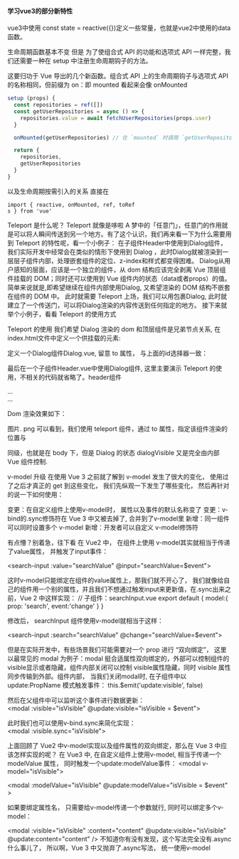 #### 学习vue3的部分新特性

vue3中使用
const state = reactive({})定义一些常量，也就是vue2中使用的data函数。

生命周期函数基本不变 但是 为了使组合式 API 的功能和选项式 API 一样完整，我们还需要一种在 setup 中注册生命周期钩子的方法。

这要归功于 Vue 导出的几个新函数。组合式 API 上的生命周期钩子与选项式 API 的名称相同，但前缀为 on：即 mounted 看起来会像 onMounted

```js
setup (props) {
  const repositories = ref([])
  const getUserRepositories = async () => {
    repositories.value = await fetchUserRepositories(props.user)
  }

  onMounted(getUserRepositories) // 在 `mounted` 时调用 `getUserRepositories`

  return {
    repositories,
    getUserRepositories
  }
}
```

以及生命周期按需引入的关系 直接在
```
import { reactive, onMounted, ref, toRef
s } from 'vue'
```

Teleport 是什么呢？
Teleport 就像是哆啦 A 梦中的「任意门」，任意门的作用就是可以将人瞬间传送到另一个地方。有了这个认识，我们再来看一下为什么需要用到 Teleport 的特性呢，看一个小例子：
在子组件Header中使用到Dialog组件，我们实际开发中经常会在类似的情形下使用到 Dialog ，此时Dialog就被渲染到一层层子组件内部，处理嵌套组件的定位、z-index和样式都变得困难。
Dialog从用户感知的层面，应该是一个独立的组件，从 dom 结构应该完全剥离 Vue 顶层组件挂载的 DOM；同时还可以使用到 Vue 组件内的状态（data或者props）的值。简单来说就是,即希望继续在组件内部使用Dialog, 又希望渲染的 DOM 结构不嵌套在组件的 DOM 中。
此时就需要 Teleport 上场，我们可以用<Teleport>包裹Dialog, 此时就建立了一个传送门，可以将Dialog渲染的内容传送到任何指定的地方。
接下来就举个小例子，看看 Teleport 的使用方式

  Teleport 的使用
我们希望 Dialog 渲染的 dom 和顶层组件是兄弟节点关系, 在index.html文件中定义一个供挂载的元素:
<body>
  <div id="app"></div>
  <div id="dialog"></div>
</body>

定义一个Dialog组件Dialog.vue, 留意 to 属性， 与上面的id选择器一致：
<template>
  <teleport to="#dialog">
    <div class="dialog">
      <div class="dialog_wrapper">
        <div class="dialog_header" v-if="title">
          <slot name="header">
            <span>{{ title }}</span>
          </slot>
        </div>
      </div>
      <div class="dialog_content">
        <slot></slot>
      </div>
      <div class="dialog_footer">
        <slot name="footer"></slot>
      </div>
    </div>
  </teleport>
</template>

最后在一个子组件Header.vue中使用Dialog组件, 这里主要演示 Teleport 的使用，不相关的代码就省略了。header组件
<div class="header">
    ...
    <navbar />
    <Dialog v-if="dialogVisible"></Dialog>
</div>
...

Dom 渲染效果如下：

图片. png
可以看到，我们使用 teleport 组件，通过 to 属性，指定该组件渲染的位置与 <div id="app"></div> 同级，也就是在 body 下，但是 Dialog 的状态 dialogVisible 又是完全由内部 Vue 组件控制.

v-model 升级
在使用 Vue 3 之前就了解到 v-model 发生了很大的变化， 使用过了之后才真正的 get 到这些变化， 我们先纵观一下发生了哪些变化， 然后再针对的说一下如何使用：

变更：在自定义组件上使用v-model时， 属性以及事件的默认名称变了
变更：v-bind的.sync修饰符在 Vue 3 中又被去掉了, 合并到了v-model里
新增：同一组件可以同时设置多个 v-model
新增：开发者可以自定义 v-model修饰符

有点懵？别着急，往下看 在 Vue2 中， 在组件上使用 v-model其实就相当于传递了value属性， 并触发了input事件：
<!-- Vue 2 -->
<search-input v-model="searchValue"><search-input>

<!-- 相当于 -->
<search-input :value="searchValue" @input="searchValue=$event"><search-input>

这时v-model只能绑定在组件的value属性上，那我们就不开心了， 我们就像给自己的组件用一个别的属性，并且我们不想通过触发input来更新值，在.sync出来之前，Vue 2 中这样实现：
// 子组件：searchInput.vue
export default {
    model:{
        prop: 'search',
        event:'change'
    }
}

修改后， searchInput 组件使用v-model就相当于这样：
<search-input v-model="searchValue"><search-input>
<!-- 相当于 -->
<search-input :search="searchValue" @change="searchValue=$event"><search-input>

但是在实际开发中，有些场景我们可能需要对一个 prop 进行 “双向绑定”， 这里以最常见的 modal 为例子：modal 挺合适属性双向绑定的，外部可以控制组件的visible显示或者隐藏，组件内部关闭可以控制 visible属性隐藏，同时 visible 属性同步传输到外部。组件内部， 当我们关闭modal时, 在子组件中以 update:PropName 模式触发事件：
this.$emit('update:visible', false)

然后在父组件中可以监听这个事件进行数据更新：
<modal :visible="isVisible" @update:visible="isVisible = $event"></modal>

此时我们也可以使用v-bind.sync来简化实现：
<modal :visible.sync="isVisible"></modal>

  
上面回顾了 Vue2 中v-model实现以及组件属性的双向绑定，那么在 Vue 3 中应该怎样实现的呢？
在 Vue3 中, 在自定义组件上使用v-model, 相当于传递一个modelValue 属性， 同时触发一个update:modelValue事件：
<modal v-model="isVisible"></modal>
<!-- 相当于 -->
<modal :modelValue="isVisible" @update:modelValue="isVisible = $event"></modal>

如果要绑定属性名， 只需要给v-model传递一个参数就行, 同时可以绑定多个v-model：
<modal v-model:visible="isVisible" v-model:content="content"></modal>

<!-- 相当于 -->
<modal
    :visible="isVisible"
    :content="content"
    @update:visible="isVisible"
    @update:content="content"
/>
不知道你有没有发现，这个写法完全没有.async什么事儿了， 所以啊，Vue 3 中又抛弃了.async写法， 统一使用v-model
